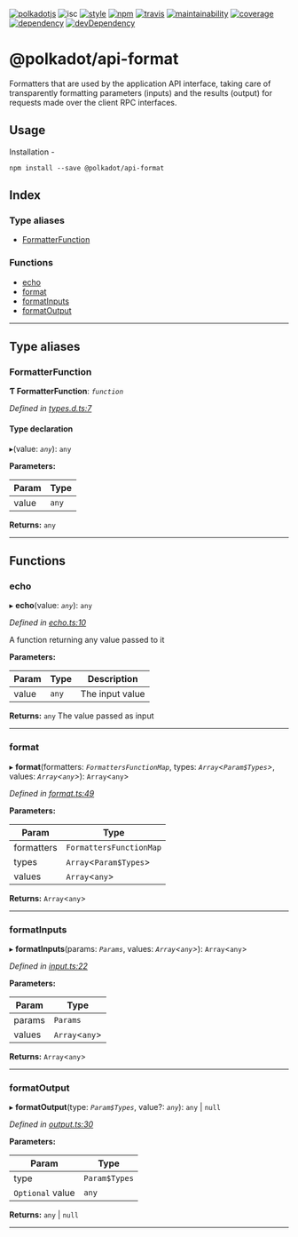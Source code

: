 
[![polkadotjs](https://img.shields.io/badge/polkadot-js-orange.svg?style=flat-square)](https://polkadot.js.org) ![isc](https://img.shields.io/badge/license-ISC-lightgrey.svg?style=flat-square) [![style](https://img.shields.io/badge/code%20style-semistandard-lightgrey.svg?style=flat-square)](https://github.com/Flet/semistandard) [![npm](https://img.shields.io/npm/v/@polkadot/api-format.svg?style=flat-square)](https://www.npmjs.com/package/@polkadot/api-format) [![travis](https://img.shields.io/travis/polkadot-js/api.svg?style=flat-square)](https://travis-ci.org/polkadot-js/api) [![maintainability](https://img.shields.io/codeclimate/maintainability/polkadot-js/api.svg?style=flat-square)](https://codeclimate.com/github/polkadot-js/api/maintainability) [![coverage](https://img.shields.io/coveralls/polkadot-js/api.svg?style=flat-square)](https://coveralls.io/github/polkadot-js/api?branch=master) [![dependency](https://david-dm.org/polkadot-js/api.svg?style=flat-square&path=packages/api-format)](https://david-dm.org/polkadot-js/api?path=packages/api-format) [![devDependency](https://david-dm.org/polkadot-js/api/dev-status.svg?style=flat-square&path=packages/api-format)](https://david-dm.org/polkadot-js/api?path=packages/api-format#info=devDependencies)

@polkadot/api-format
====================

Formatters that are used by the application API interface, taking care of transparently formatting parameters (inputs) and the results (output) for requests made over the client RPC interfaces.

Usage
-----

Installation -

```
npm install --save @polkadot/api-format
```

## Index

### Type aliases

* [FormatterFunction](#formatterfunction)

### Functions

* [echo](#echo)
* [format](#format)
* [formatInputs](#formatinputs)
* [formatOutput](#formatoutput)

---

## Type aliases

<a id="formatterfunction"></a>

###  FormatterFunction

**Ƭ FormatterFunction**: *`function`*

*Defined in [types.d.ts:7](https://github.com/polkadot-js/api/blob/f5b0e23/packages/api-format/src/types.d.ts#L7)*

#### Type declaration
▸(value: *`any`*): `any`

**Parameters:**

| Param | Type |
| ------ | ------ |
| value | `any` |

**Returns:** `any`

___

## Functions

<a id="echo"></a>

###  echo

▸ **echo**(value: *`any`*): `any`

*Defined in [echo.ts:10](https://github.com/polkadot-js/api/blob/f5b0e23/packages/api-format/src/echo.ts#L10)*

A function returning any value passed to it

**Parameters:**

| Param | Type | Description |
| ------ | ------ | ------ |
| value | `any` |  The input value |

**Returns:** `any`
The value passed as input

___
<a id="format"></a>

###  format

▸ **format**(formatters: *`FormattersFunctionMap`*, types: *`Array`<`Param$Types`>*, values: *`Array`<`any`>*): `Array`<`any`>

*Defined in [format.ts:49](https://github.com/polkadot-js/api/blob/f5b0e23/packages/api-format/src/format.ts#L49)*

**Parameters:**

| Param | Type |
| ------ | ------ |
| formatters | `FormattersFunctionMap` |
| types | `Array`<`Param$Types`> |
| values | `Array`<`any`> |

**Returns:** `Array`<`any`>

___
<a id="formatinputs"></a>

###  formatInputs

▸ **formatInputs**(params: *`Params`*, values: *`Array`<`any`>*): `Array`<`any`>

*Defined in [input.ts:22](https://github.com/polkadot-js/api/blob/f5b0e23/packages/api-format/src/input.ts#L22)*

**Parameters:**

| Param | Type |
| ------ | ------ |
| params | `Params` |
| values | `Array`<`any`> |

**Returns:** `Array`<`any`>

___
<a id="formatoutput"></a>

###  formatOutput

▸ **formatOutput**(type: *`Param$Types`*, value?: *`any`*):  `any` &#124; `null`

*Defined in [output.ts:30](https://github.com/polkadot-js/api/blob/f5b0e23/packages/api-format/src/output.ts#L30)*

**Parameters:**

| Param | Type |
| ------ | ------ |
| type | `Param$Types` |
| `Optional` value | `any` |

**Returns:**  `any` &#124; `null`

___

